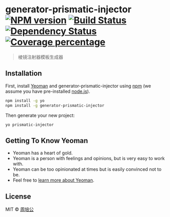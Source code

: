 # generator-prismatic-injector [![NPM version][npm-image]][npm-url] [![Build Status][travis-image]][travis-url] [![Dependency Status][daviddm-image]][daviddm-url] [![Coverage percentage][coveralls-image]][coveralls-url]
> 棱镜注射器模板生成器

## Installation

First, install [Yeoman](http://yeoman.io) and generator-prismatic-injector using [npm](https://www.npmjs.com/) (we assume you have pre-installed [node.js](https://nodejs.org/)).

```bash
npm install -g yo
npm install -g generator-prismatic-injector
```

Then generate your new project:

```bash
yo prismatic-injector
```

## Getting To Know Yeoman

 * Yeoman has a heart of gold.
 * Yeoman is a person with feelings and opinions, but is very easy to work with.
 * Yeoman can be too opinionated at times but is easily convinced not to be.
 * Feel free to [learn more about Yeoman](http://yeoman.io/).

## License

MIT © [周培公](http://www.peigong.net)


[npm-image]: https://badge.fury.io/js/generator-prismatic-injector.svg
[npm-url]: https://npmjs.org/package/generator-prismatic-injector
[travis-image]: https://travis-ci.org/peigong/generator-prismatic-injector.svg?branch=master
[travis-url]: https://travis-ci.org/peigong/generator-prismatic-injector
[daviddm-image]: https://david-dm.org/peigong/generator-prismatic-injector.svg?theme=shields.io
[daviddm-url]: https://david-dm.org/peigong/generator-prismatic-injector
[coveralls-image]: https://coveralls.io/repos/peigong/generator-prismatic-injector/badge.svg
[coveralls-url]: https://coveralls.io/r/peigong/generator-prismatic-injector
